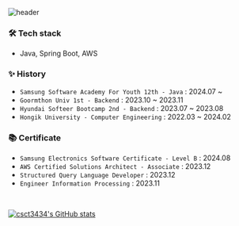 ![header](https://capsule-render.vercel.app/api?type=waving&color=timeGradient&text=DongCheol%20Kim&fontSize=70&fontAlignY=40&fontAlign=35&height=230&fontColor=ffffff)

### 🛠️ Tech stack
- Java, Spring Boot, AWS

### ✨ History
- `Samsung Software Academy For Youth 12th - Java` : 2024.07 ~
- `Goormthon Univ 1st - Backend` : 2023.10 ~ 2023.11
- `Hyundai Softeer Bootcamp 2nd - Backend` : 2023.07 ~ 2023.08
- `Hongik University - Computer Engineering` : 2022.03 ~ 2024.02

### 📚 Certificate
- `Samsung Electronics Software Certificate - Level B` : 2024.08
- `AWS Certified Solutions Architect - Associate` : 2023.12
- `Structured Query Language Developer` : 2023.12
- `Engineer Information Processing` : 2023.11

<br>

[![csct3434's GitHub stats](https://github-readme-stats.vercel.app/api?username=csct3434&theme=radical&hide_border=true&count_private=true)](https://github.com/jiholee0/github-readme-stats)
